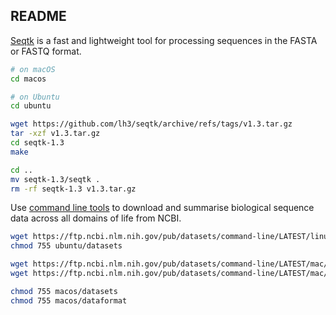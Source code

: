 ## README

[Seqtk](https://github.com/lh3/seqtk) is a fast and lightweight tool for processing sequences in the FASTA or FASTQ format.

```bash
# on macOS
cd macos

# on Ubuntu
cd ubuntu

wget https://github.com/lh3/seqtk/archive/refs/tags/v1.3.tar.gz
tar -xzf v1.3.tar.gz
cd seqtk-1.3
make

cd ..
mv seqtk-1.3/seqtk .
rm -rf seqtk-1.3 v1.3.tar.gz
```

Use [command line tools](https://www.ncbi.nlm.nih.gov/datasets/docs/quickstarts/command-line-tools/) to download and summarise biological sequence data across all domains of life from NCBI.


```bash
wget https://ftp.ncbi.nlm.nih.gov/pub/datasets/command-line/LATEST/linux-amd64/datasets -O ubuntu/datasets
chmod 755 ubuntu/datasets

wget https://ftp.ncbi.nlm.nih.gov/pub/datasets/command-line/LATEST/mac/datasets -O macos/datasets
wget https://ftp.ncbi.nlm.nih.gov/pub/datasets/command-line/LATEST/mac/dataformat -O macos/dataformat

chmod 755 macos/datasets
chmod 755 macos/dataformat
```

